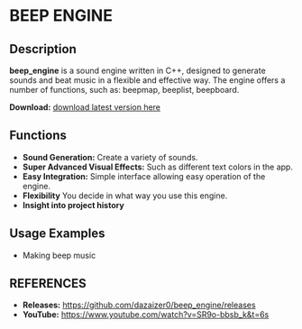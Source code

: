 # BEEP ENGINE
## Description

**beep_engine** is a sound engine written in C++, designed to generate sounds and beat music in a flexible and effective way. The engine offers a number of functions, such as: beepmap, beeplist, beepboard.

**Download:** [download latest version here](https://github.com/dazaizer0/beep_engine/releases/tag/v1.1.1)

## Functions

- **Sound Generation:** Create a variety of sounds.
- **Super Advanced Visual Effects:** Such as different text colors in the app.
- **Easy Integration:** Simple interface allowing easy operation of the engine.
- **Flexibility** You decide in what way you use this engine.
- **Insight into project history**

## Usage Examples

- Making beep music

## REFERENCES
- **Releases:** https://github.com/dazaizer0/beep_engine/releases
- **YouTube:** https://www.youtube.com/watch?v=SR9o-bbsb_k&t=6s

